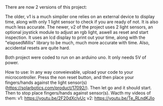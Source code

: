 There are now 2 versions of this project:

The older, v1 is a much simpiler one relies on an external device to display time, along with only 1 light sensor to check if you are ready of not. It is also much less accurate.
The newer, v2 of the project uses 2 light sensors, an optional joystick module to adjust an rgb light, aswell as reset and start inspection. It uses an lcd display to print out your time, along with the "elapsedMillis" library to be much, much more accurate with time. Also, accidental resets are quite hard.

Both project were coded to run on an arduino uno. It only needs 5V of power.

How to use:
In any way conveievable, upload your code to your microcontroller. Press the non reset button, and then place your fingers/hands against the light sensor(s) (https://solarbotics.com/product/17092/). Then let go and it should start. Then to stop place fingers/hands against sensor(s). Wacth my videos of them:
v1: https://youtu.be/2F20dXcIyUc
v2: https://youtu.be/Te_RLndKJIo

